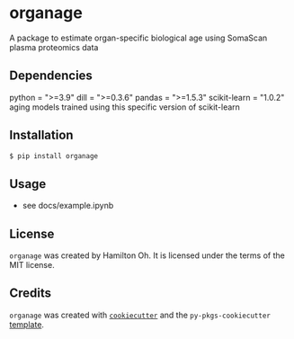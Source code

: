 # organage

A package to estimate organ-specific biological age using SomaScan plasma proteomics data

## Dependencies

python = ">=3.9"
dill = ">=0.3.6"
pandas = ">=1.5.3"
scikit-learn = "1.0.2"   aging models trained using this specific version of scikit-learn

## Installation

```bash
$ pip install organage
```

## Usage

- see docs/example.ipynb

## License

`organage` was created by Hamilton Oh. It is licensed under the terms of the MIT license.

## Credits

`organage` was created with [`cookiecutter`](https://cookiecutter.readthedocs.io/en/latest/) and the `py-pkgs-cookiecutter` [template](https://github.com/py-pkgs/py-pkgs-cookiecutter).
